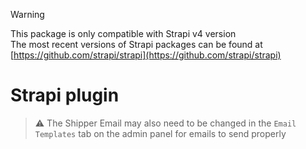 > [!WARNING]
> This package is only compatible with Strapi v4 version <br/>
> The most recent versions of Strapi packages can be found at [https://github.com/strapi/strapi](https://github.com/strapi/strapi)

# Strapi plugin

> :warning: The Shipper Email may also need to be changed in the `Email Templates` tab on the admin panel for emails to send properly
